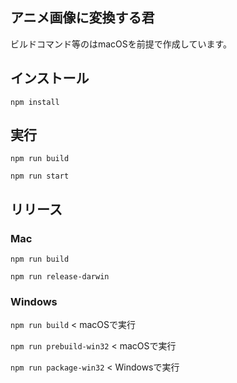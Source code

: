 ## アニメ画像に変換する君

ビルドコマンド等のはmacOSを前提で作成しています。

## インストール
`npm install`


## 実行
`npm run build`

`npm run start`


## リリース

### Mac
`npm run build`

`npm run release-darwin`

### Windows

`npm run build` < macOSで実行

`npm run prebuild-win32` < macOSで実行

`npm run package-win32` < Windowsで実行
